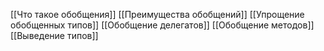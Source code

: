 [[Что такое обобщения]]
[[Преимущества обобщений]]
[[Упрощение обобщенных типов]]
[[Обобщение делегатов]]
[[Обобщение методов]]
[[Выведение типов]]